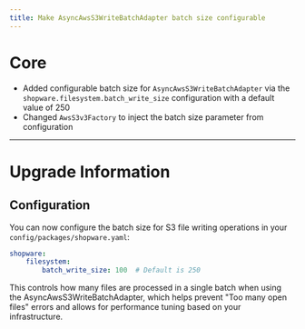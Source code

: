 ```yaml
---
title: Make AsyncAwsS3WriteBatchAdapter batch size configurable
---
```

# Core
* Added configurable batch size for `AsyncAwsS3WriteBatchAdapter` via the `shopware.filesystem.batch_write_size` configuration with a default value of 250
* Changed `AwsS3v3Factory` to inject the batch size parameter from configuration
___
# Upgrade Information
## Configuration
You can now configure the batch size for S3 file writing operations in your `config/packages/shopware.yaml`:

```yaml
shopware:
    filesystem:
        batch_write_size: 100  # Default is 250
```

This controls how many files are processed in a single batch when using the AsyncAwsS3WriteBatchAdapter, which helps prevent "Too many open files" errors and allows for performance tuning based on your infrastructure.